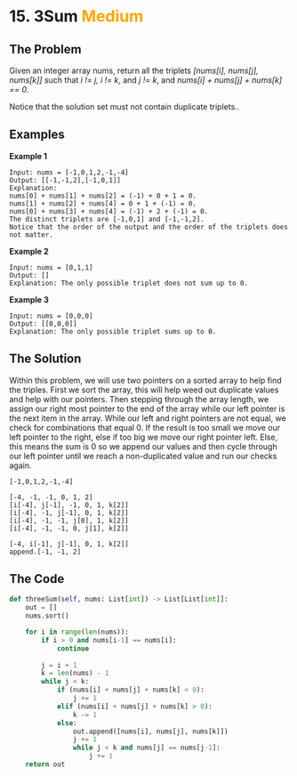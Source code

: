 # 15. 3Sum <span style="color:orange">Medium</span>

## **The Problem**
Given an integer array nums, return all the triplets *[nums[i], nums[j], nums[k]]* such that *i != j, i != k*, and *j != k*, and *nums[i] + nums[j] + nums[k] == 0*.

Notice that the solution set must not contain duplicate triplets..

## **Examples**
**Example 1**
```
Input: nums = [-1,0,1,2,-1,-4]
Output: [[-1,-1,2],[-1,0,1]]
Explanation: 
nums[0] + nums[1] + nums[2] = (-1) + 0 + 1 = 0.
nums[1] + nums[2] + nums[4] = 0 + 1 + (-1) = 0.
nums[0] + nums[3] + nums[4] = (-1) + 2 + (-1) = 0.
The distinct triplets are [-1,0,1] and [-1,-1,2].
Notice that the order of the output and the order of the triplets does not matter.
```
**Example 2**
```
Input: nums = [0,1,1]
Output: []
Explanation: The only possible triplet does not sum up to 0.
```
**Example 3**
```
Input: nums = [0,0,0]
Output: [[0,0,0]]
Explanation: The only possible triplet sums up to 0.
```

## **The Solution**
Within this problem, we will use two pointers on a sorted array to help find the triples. First we sort the array, this will help weed out duplicate values and help with our pointers. Then stepping through the array length, we assign our right most pointer to the end of the array while our left pointer is the next item in the array. While our left and right pointers are not equal, we check for combinations that equal 0. If the result is too small we move our left pointer to the right, else if too big we move our right pointer left. Else, this means the sum is 0 so we append our values and then cycle through our left pointer until we reach a non-duplicated value and run our checks again.

```
[-1,0,1,2,-1,-4]

[-4, -1, -1, 0, 1, 2]
[i[-4], j[-1], -1, 0, 1, k[2]]
[i[-4], -1, j[-1], 0, 1, k[2]]
[i[-4], -1, -1, j[0], 1, k[2]]
[i[-4], -1, -1, 0, j[1], k[2]]

[-4, i[-1], j[-1], 0, 1, k[2]]
append.[-1, -1, 2]
```

## **The Code**

```python
def threeSum(self, nums: List[int]) -> List[List[int]]:
    out = []
    nums.sort()

    for i in range(len(nums)):
        if i > 0 and nums[i-1] == nums[i]:
            continue
            
        j = i + 1
        k = len(nums) - 1
        while j < k:
            if (nums[i] + nums[j] + nums[k] < 0):
                j += 1
            elif (nums[i] + nums[j] + nums[k] > 0):
                k -= 1
            else:
                out.append([nums[i], nums[j], nums[k]])
                j += 1
                while j < k and nums[j] == nums[j-1]:
                    j += 1
    return out
```